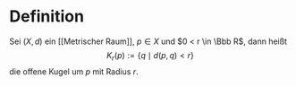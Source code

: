 # Definition
Sei $(X, d)$ ein [[Metrischer Raum]], $p \in X$ und $0 < r \in \Bbb R$, dann heißt
$$K_r(p) := \{q \mid d(p,q) < r\}$$
die offene Kugel um $p$ mit Radius $r$.